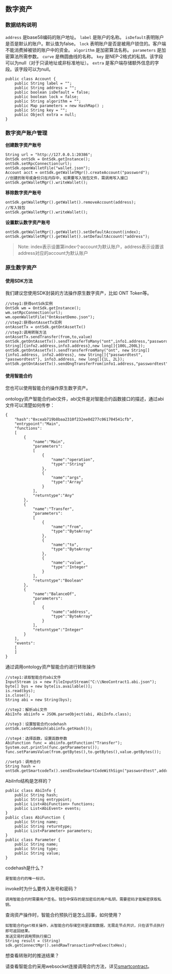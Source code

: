 ## 数字资产

### **数据结构说明**
`address` 是base58编码的账户地址。
`label` 是账户的名称。
`isDefault`表明账户是否是默认的账户。默认值为false。
`lock` 表明账户是否是被用户锁住的。客户端不能消费掉被锁的账户中的资金。
`algorithm` 是加密算法名称。
`parameters` 是加密算法所需参数。
`curve` 是椭圆曲线的名称。
`key` 是NEP-2格式的私钥。该字段可以为null（对于只读地址或非标准地址）。
`extra` 是客户端存储额外信息的字段。该字段可以为null。

```
public class Account {
    public String label = "";
    public String address = "";
    public boolean isDefault = false;
    public boolean lock = false;
    public String algorithm = "";
    public Map parameters = new HashMap() ;
    public String key = "";
    public Object extra = null;
}
```

### **数字资产账户管理**

**创建数字资产账号**

```
String url = "http://127.0.0.1:20386";
OntSdk ontSdk = OntSdk.getInstance();
ontSdk.setRpcConnection(url);
ontSdk.openWalletFile("wallet.json");
Account acct = ontSdk.getWalletMgr().createAccount("password");
//创建的账号或身份只在内存中，如果要写入钱包文件，需调用写入接口
ontSdk.getWalletMgr().writeWallet();
```


**移除数字资产账号**

```
ontSdk.getWalletMgr().getWallet().removeAccount(address);
//写入钱包 
ontSdk.getWalletMgr().writeWallet();
```

**设置默认数字资产账号**

```
ontSdk.getWalletMgr().getWallet().setDefaultAccount(index);
ontSdk.getWalletMgr().getWallet().setDefaultAccount("address");
```
> Note: index表示设置第index个account为默认账户，address表示设置该address对应的account为默认账户

### 原生数字资产

#### 使用SDK方法

我们建议您使用SDK封装的方法操作原生数字资产，比如 ONT Token等。

```
//step1:获得ontSdk实例
OntSdk wm = OntSdk.getInstance();
wm.setRpcConnection(url);
wm.openWalletFile("OntAssetDemo.json");
//step2:获得ontAssetTx实例
ontAssetTx = ontSdk.getOntAssetTx()
//step3:调用转账方法
ontAssetTx.sendTransfer(from,to,value)
ontSdk.getOntAssetTx().sendTransferToMany("ont",info1.address,"passwordtest",new String[]{info2.address,info3.address},new long[]{100L,200L});
ontSdk.getOntAssetTx().sendTransferFromMany("ont", new String[]{info1.address, info2.address}, new String[]{"passwordtest", "passwordtest"}, info3.address, new long[]{1L, 2L});
ontSdk.getOntAssetTx().sendOngTransferFrom(info1.address,"passwordtest",info2.address,100);
```


#### 使用智能合约

您也可以使用智能合约操作原生数字资产。

ontology资产智能合约abi文件，abi文件是对智能合约函数接口的描述，通过abi文件可以清楚如何传参：

```
{
    "hash":"0xceab719b8baa2310f232ee0d277c061704541cfb",
    "entrypoint":"Main",
    "functions":
    [
        {
            "name":"Main",
            "parameters":
            [
                {
                    "name":"operation",
                    "type":"String"
                },
                {
                    "name":"args",
                    "type":"Array"
                }
            ],
            "returntype":"Any"
        },
        {
            "name":"Transfer",
            "parameters":
            [
                {
                    "name":"from",
                    "type":"ByteArray"
                },
                {
                    "name":"to",
                    "type":"ByteArray"
                },
                {
                    "name":"value",
                    "type":"Integer"
                }
            ],
            "returntype":"Boolean"
        },
        {
            "name":"BalanceOf",
            "parameters":
            [
                {
                    "name":"address",
                    "type":"ByteArray"
                }
            ],
            "returntype":"Integer"
        }
    ],
    "events":
    [
    ]
}
```

通过调用ontology资产智能合约进行转账操作

```
//step1:读取智能合约abi文件
InputStream is = new FileInputStream("C:\\NeoContract1.abi.json");
byte[] bys = new byte[is.available()];
is.read(bys);
is.close();
String abi = new String(bys);

//step2：解析abi文件
AbiInfo abiinfo = JSON.parseObject(abi, AbiInfo.class);

//step3：设置智能合约codehash
ontSdk.setCodeHash(abiinfo.getHash());

//step4：选择函数，设置函数参数
AbiFunction func = abiinfo.getFunction("Transfer");
System.out.println(func.getParameters());
func.setParamsValue(from.getBytes(),to.getBytes(),value.getBytes());

//setp5：调用合约
String hash = ontSdk.getSmartcodeTx().sendInvokeSmartCodeWithSign("passwordtest",addr,func);
```

AbiInfo结构是怎样的？

```
public class AbiInfo {
    public String hash;
    public String entrypoint;
    public List<AbiFunction> functions;
    public List<AbiEvent> events;
}
public class AbiFunction {
    public String name;
    public String returntype;
    public List<Parameter> parameters;
}
public class Parameter {
    public String name;
    public String type;
    public String value;
}
```

codehash是什么？

```
是智能合约的唯一标识。
```

invoke时为什么要传入账号和密码？

```
调用智能合约时需要用户签名，钱包中保存的是加密后的用户私钥，需要密码才能解密获取私钥。
```

查询资产操作时，智能合约预执行是怎么回事，如何使用？

```
如智能合约get相关操作，从智能合约存储空间里读取数据，无需走节点共识，只在该节点执行即可返回结果。
发送交易时调用预执行接口
String result = (String) sdk.getConnectMgr().sendRawTransactionPreExec(txHex);
```

想查看转账时的推送结果？


请查看智能合约采用websocket连接调用合约方法，详见[smartcontract](smartcontract.md)。


